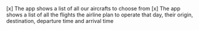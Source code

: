 [x] The app shows a list of all our aircrafts to choose from
[x] The app shows a list of all the flights the airline plan to operate that day, their origin, destination, departure time and arrival time